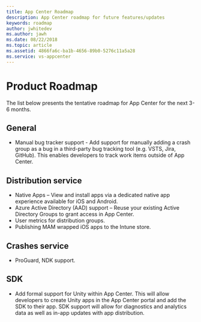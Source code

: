 ```yaml
---
title: App Center Roadmap
description: App Center roadmap for future features/updates
keywords: roadmap
author: jwhitedev
ms.author: jawh
ms.date: 08/22/2018
ms.topic: article
ms.assetid: 4866fa6c-ba1b-4656-89b0-5276c11a5a28
ms.service: vs-appcenter
---
```


# Product Roadmap

The list below presents the tentative roadmap for App Center for the next 3-6 months.

## General

* Manual bug tracker support - Add support for manually adding a crash group as a bug in a third-party bug tracking tool (e.g. VSTS, Jira, GitHub). This enables developers to track work items outside of App Center. 

## Distribution service

* Native Apps – View and install apps via a dedicated native app experience available for iOS and Android.
* Azure Active Directory (AAD) support – Reuse your existing Active Directory Groups to grant access in App Center.
* User metrics for distribution groups.
* Publishing MAM wrapped iOS apps to the Intune store.


## Crashes service

* ProGuard, NDK support.

## SDK

* Add formal support for Unity within App Center. This will allow developers to create Unity apps in the App Center portal and add the SDK to their app. SDK support will allow for diagnostics and analytics data as well as in-app updates with app distribution.
